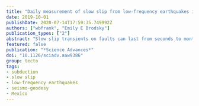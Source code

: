 ```yaml
---
title: "Daily measurement of slow slip from low-frequency earthquakes is consistent with ordinary earthquake scaling"
date: 2019-10-01
publishDate: 2020-07-14T17:59:35.749992Z
authors: ["wbfrank", "Emily E Brodsky"]
publication_types: ["2"]
abstract: "Slow slip transients on faults can last from seconds to months and stitch together the earthquake cycle. However, no single geophysical instrument is able to observe the full range of slow slip because of bandwidth limitations. Here, we connect seismic and geodetic data from the Mexican subduction zone to explore an instrumental blind spot. We establish a calibration of the daily median amplitude of the seismically recorded low-frequency earthquakes to the daily geodetically recorded moment rate of previously established slow slip events. This calibration allows us to use the precise evolution of low-frequency earthquake activity to quantitatively measure the moment of smaller, subdaily slip events that are unresolvable by geodesy alone. The resulting inferred slow slip moments scale with duration and inter-event time like ordinary earthquakes. These new quantifications help connect slow and fast events in a broad spectrum of transient slip and suggest that slow slip events behave much like ordinary earthquakes."
featured: false
publication: "*Science Advances*"
doi: "10.1126/sciadv.aaw9386"
group: tecto
tags:
- subduction
- slow slip
- low-frequency earthquakes
- seismo-geodesy
- Mexico
---
```


